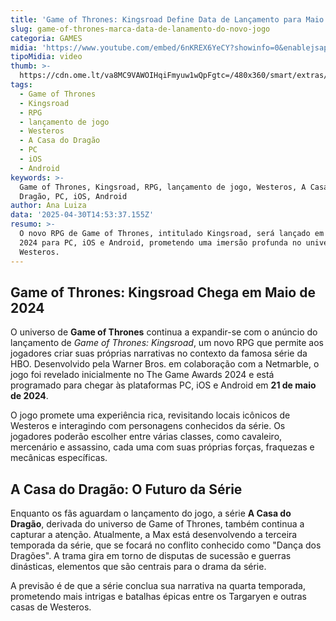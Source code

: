 ```yaml
---
title: 'Game of Thrones: Kingsroad Define Data de Lançamento para Maio de 2024'
slug: game-of-thrones-marca-data-de-lanamento-do-novo-jogo
categoria: GAMES
midia: 'https://www.youtube.com/embed/6nKREX6YeCY?showinfo=0&enablejsapi=1'
tipoMidia: video
thumb: >-
  https://cdn.ome.lt/va8MC9VAWOIHqiFmyuw1wQpFgtc=/480x360/smart/extras/conteudos/omelete_THUMB_-_2025-04-30T105815.806.png
tags:
  - Game of Thrones
  - Kingsroad
  - RPG
  - lançamento de jogo
  - Westeros
  - A Casa do Dragão
  - PC
  - iOS
  - Android
keywords: >-
  Game of Thrones, Kingsroad, RPG, lançamento de jogo, Westeros, A Casa do
  Dragão, PC, iOS, Android
author: Ana Luiza
data: '2025-04-30T14:53:37.155Z'
resumo: >-
  O novo RPG de Game of Thrones, intitulado Kingsroad, será lançado em maio de
  2024 para PC, iOS e Android, prometendo uma imersão profunda no universo de
  Westeros.
---
```


## Game of Thrones: Kingsroad Chega em Maio de 2024

O universo de **Game of Thrones** continua a expandir-se com o anúncio do lançamento de *Game of Thrones: Kingsroad*, um novo RPG que permite aos jogadores criar suas próprias narrativas no contexto da famosa série da HBO. Desenvolvido pela Warner Bros. em colaboração com a Netmarble, o jogo foi revelado inicialmente no The Game Awards 2024 e está programado para chegar às plataformas PC, iOS e Android em **21 de maio de 2024**.

O jogo promete uma experiência rica, revisitando locais icônicos de Westeros e interagindo com personagens conhecidos da série. Os jogadores poderão escolher entre várias classes, como cavaleiro, mercenário e assassino, cada uma com suas próprias forças, fraquezas e mecânicas específicas.

## A Casa do Dragão: O Futuro da Série

Enquanto os fãs aguardam o lançamento do jogo, a série **A Casa do Dragão**, derivada do universo de Game of Thrones, também continua a capturar a atenção. Atualmente, a Max está desenvolvendo a terceira temporada da série, que se focará no conflito conhecido como "Dança dos Dragões". A trama gira em torno de disputas de sucessão e guerras dinásticas, elementos que são centrais para o drama da série.

A previsão é de que a série conclua sua narrativa na quarta temporada, prometendo mais intrigas e batalhas épicas entre os Targaryen e outras casas de Westeros.
